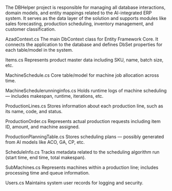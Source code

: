 The DBHelper project is responsible for managing all database interactions, domain models, and entity mappings related to the AI-integrated ERP system. It serves as the data layer of the solution and supports modules like sales forecasting, production scheduling, inventory management, and customer classification.

AzadContext.cs
The main DbContext class for Entity Framework Core. It connects the application to the database and defines DbSet properties for each table/model in the system.

Items.cs
Represents product master data including SKU, name, batch size, etc.

MachineSchedule.cs
Core table/model for machine job allocation across time.

MachineSchedulerunninginfos.cs
Holds runtime logs of machine scheduling — includes makespan, runtime, iterations, etc.

ProductionLines.cs
Stores information about each production line, such as its name, code, and status.

ProductionOrder.cs
Represents actual production requests including item ID, amount, and machine assigned.

ProductionPlanningTable.cs
Stores scheduling plans — possibly generated from AI models like ACO, GA, CP, etc.

ScheduleInfo.cs
Tracks metadata related to the scheduling algorithm run (start time, end time, total makespan).

SubMachines.cs
Represents machines within a production line; includes processing time and queue information.

Users.cs
Maintains system user records for logging and security.